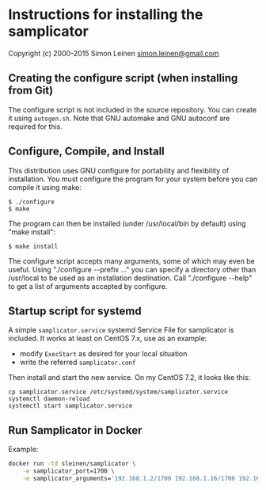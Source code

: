 Instructions for installing the samplicator
===========================================

Copyright (c) 2000-2015 Simon Leinen  <simon.leinen@gmail.com>

Creating the configure script (when installing from Git)
--------------------------------------------------------

The configure script is not included in the source repository.  You
can create it using `autogen.sh`.  Note that GNU automake and GNU
autoconf are required for this.

Configure, Compile, and Install
-------------------------------

This distribution uses GNU configure for portability and flexibility
of installation.  You must configure the program for your system
before you can compile it using make:

	$ ./configure
	$ make

The program can then be installed (under /usr/local/bin by default)
using "make install":

	$ make install

The configure script accepts many arguments, some of which may even be
useful.  Using "./configure --prefix ..." you can specify a directory
other than /usr/local to be used as an installation destination.  Call
"./configure --help" to get a list of arguments accepted by configure.

Startup script for systemd
--------------------------

A simple `samplicator.service` systemd Service File for samplicator is
included. It works at least on CentOS 7.x, use as an example:

- modify `ExecStart` as desired for your local situation
- write the referred `samplicator.conf`

Then install and start the new service. On my CentOS 7.2, it looks like this:

	cp samplicator.service /etc/systemd/system/samplicator.service
	systemctl daemon-reload
	systemctl start samplicator.service
	
Run Samplicator in Docker
--------------------------
Example:
```bash
docker run -td sleinen/samplicator \
	-e samplicator_port=1700 \
	-e samplicator_arguments='192.168.1.2/1700 192.168.1.16/1700 192.168.2.23/1700'
```
